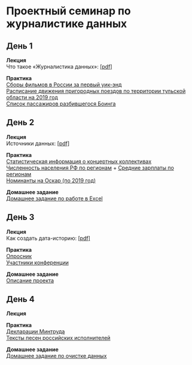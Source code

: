 # Проектный семинар по журналистике данных

## День 1
**Лекция**<br>
Что такое «Журналистика данных»: [[pdf]](/lections/lection_1.pdf)<br>

**Практика**<br>
[Сборы фильмов в России за первый уик-энд](/data/topWeekends_first_week.csv)<br>
[Расписание движения пригородных поездов по территории тульской области на 2019 год](/data/trains_tula.csv)<br>
[Список пассажиров разбившегося Боинга](https://www.flyuia.com/ua/ua/news/2020/flight-ps752-passenger-list)<br>

## День 2
**Лекция**<br>
Источники данных: [[pdf]](/lections/lection_2.pdf)<br>

**Практика**<br>
[Статистическая информация о концертных коллективах](/data/collectives.csv)<br>
[Численность населения РФ по регионам](https://showdata.gks.ru/report/278928) + [Средние зарплаты по регионам](https://showdata.gks.ru/report/278928)<br>
[Номинанты на Оскар (по 2019 год)](/data/oscar_nominations_data.csv)<br>

**Домашнее задание**<br>
[Домашнее задание по работе в Excel](/homework/hw1.md)<br>

## День 3
**Лекция**<br>
Как создать дата-историю: [[pdf]](/lections/lection_3.pdf)<br>

**Практика**<br>
[Опросник](/data/messy_countries_and_various_data_types.xlsx)<br>
[Участники конференции](data/conf.xlsx)<br>

**Домашнее задание**<br>
[Описание проекта](/homework/project_brief.md)<br>

## День 4
**Лекция**<br>

**Практика**<br>
[Декларации Минтруда](/data/declare.docx)<br>
[Тексты песен российских исполнителей](/data/songs_texts.zip)<br>

**Домашнее задание**<br>
[Домашнее задание по очистке данных](/homework/hw2.md)<br>